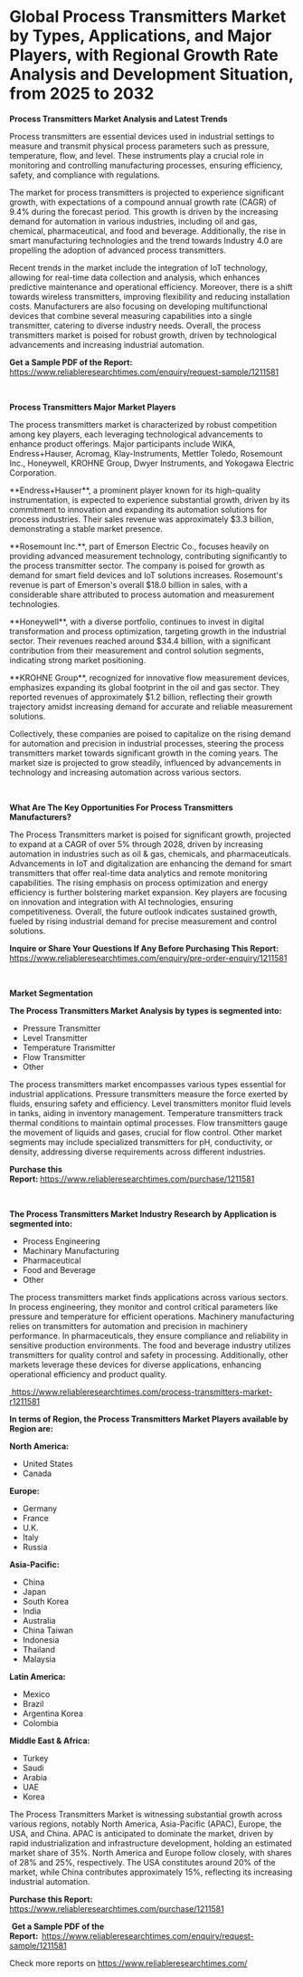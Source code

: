 <p><h1>Global Process Transmitters Market by Types, Applications, and Major Players, with Regional Growth Rate Analysis and Development Situation, from 2025 to 2032</h1></p><p><strong>Process Transmitters Market Analysis and Latest Trends</strong></p>
<p><p>Process transmitters are essential devices used in industrial settings to measure and transmit physical process parameters such as pressure, temperature, flow, and level. These instruments play a crucial role in monitoring and controlling manufacturing processes, ensuring efficiency, safety, and compliance with regulations.</p><p>The market for process transmitters is projected to experience significant growth, with expectations of a compound annual growth rate (CAGR) of 9.4% during the forecast period. This growth is driven by the increasing demand for automation in various industries, including oil and gas, chemical, pharmaceutical, and food and beverage. Additionally, the rise in smart manufacturing technologies and the trend towards Industry 4.0 are propelling the adoption of advanced process transmitters.</p><p>Recent trends in the market include the integration of IoT technology, allowing for real-time data collection and analysis, which enhances predictive maintenance and operational efficiency. Moreover, there is a shift towards wireless transmitters, improving flexibility and reducing installation costs. Manufacturers are also focusing on developing multifunctional devices that combine several measuring capabilities into a single transmitter, catering to diverse industry needs. Overall, the process transmitters market is poised for robust growth, driven by technological advancements and increasing industrial automation.</p></p>
<p><strong>Get a Sample PDF of the Report:&nbsp;</strong> <a href="https://www.reliableresearchtimes.com/enquiry/request-sample/1211581?utm_campaign=3193&utm_medium=2&utm_source=Github&utm_content=ia&utm_term=24032025&utm_id=process-transmitters">https://www.reliableresearchtimes.com/enquiry/request-sample/1211581</a></p>
<p>&nbsp;</p>
<p><strong>Process Transmitters Major Market Players</strong></p>
<p><p>The process transmitters market is characterized by robust competition among key players, each leveraging technological advancements to enhance product offerings. Major participants include WIKA, Endress+Hauser, Acromag, Klay-Instruments, Mettler Toledo, Rosemount Inc., Honeywell, KROHNE Group, Dwyer Instruments, and Yokogawa Electric Corporation.</p><p>**Endress+Hauser**, a prominent player known for its high-quality instrumentation, is expected to experience substantial growth, driven by its commitment to innovation and expanding its automation solutions for process industries. Their sales revenue was approximately $3.3 billion, demonstrating a stable market presence.</p><p>**Rosemount Inc.**, part of Emerson Electric Co., focuses heavily on providing advanced measurement technology, contributing significantly to the process transmitter sector. The company is poised for growth as demand for smart field devices and IoT solutions increases. Rosemount's revenue is part of Emerson's overall $18.0 billion in sales, with a considerable share attributed to process automation and measurement technologies.</p><p>**Honeywell**, with a diverse portfolio, continues to invest in digital transformation and process optimization, targeting growth in the industrial sector. Their revenues reached around $34.4 billion, with a significant contribution from their measurement and control solution segments, indicating strong market positioning.</p><p>**KROHNE Group**, recognized for innovative flow measurement devices, emphasizes expanding its global footprint in the oil and gas sector. They reported revenues of approximately $1.2 billion, reflecting their growth trajectory amidst increasing demand for accurate and reliable measurement solutions.</p><p>Collectively, these companies are poised to capitalize on the rising demand for automation and precision in industrial processes, steering the process transmitters market towards significant growth in the coming years. The market size is projected to grow steadily, influenced by advancements in technology and increasing automation across various sectors.</p></p>
<p>&nbsp;</p>
<p><strong>What Are The Key Opportunities For Process Transmitters Manufacturers?</strong></p>
<p><p>The Process Transmitters market is poised for significant growth, projected to expand at a CAGR of over 5% through 2028, driven by increasing automation in industries such as oil & gas, chemicals, and pharmaceuticals. Advancements in IoT and digitalization are enhancing the demand for smart transmitters that offer real-time data analytics and remote monitoring capabilities. The rising emphasis on process optimization and energy efficiency is further bolstering market expansion. Key players are focusing on innovation and integration with AI technologies, ensuring competitiveness. Overall, the future outlook indicates sustained growth, fueled by rising industrial demand for precise measurement and control solutions.</p></p>
<p><strong>Inquire or Share Your Questions If Any Before Purchasing This Report:</strong> <a href="https://www.reliableresearchtimes.com/enquiry/pre-order-enquiry/1211581?utm_campaign=3193&utm_medium=2&utm_source=Github&utm_content=ia&utm_term=24032025&utm_id=process-transmitters">https://www.reliableresearchtimes.com/enquiry/pre-order-enquiry/1211581</a></p>
<p>&nbsp;</p>
<p><strong>Market Segmentation</strong></p>
<p><strong>The Process Transmitters Market Analysis by types is segmented into:</strong></p>
<p><ul><li>Pressure Transmitter</li><li>Level Transmitter</li><li>Temperature Transmitter</li><li>Flow Transmitter</li><li>Other</li></ul></p>
<p><p>The process transmitters market encompasses various types essential for industrial applications. Pressure transmitters measure the force exerted by fluids, ensuring safety and efficiency. Level transmitters monitor fluid levels in tanks, aiding in inventory management. Temperature transmitters track thermal conditions to maintain optimal processes. Flow transmitters gauge the movement of liquids and gases, crucial for flow control. Other market segments may include specialized transmitters for pH, conductivity, or density, addressing diverse requirements across different industries.</p></p>
<p><strong>Purchase this Report:&nbsp;</strong><a href="https://www.reliableresearchtimes.com/purchase/1211581?utm_campaign=3193&utm_medium=2&utm_source=Github&utm_content=ia&utm_term=24032025&utm_id=process-transmitters">https://www.reliableresearchtimes.com/purchase/1211581</a></p>
<p>&nbsp;</p>
<p><strong>The Process Transmitters Market Industry Research by Application is segmented into:</strong></p>
<p><ul><li>Process Engineering</li><li>Machinary Manufacturing</li><li>Pharmaceutical</li><li>Food and Beverage</li><li>Other</li></ul></p>
<p><p>The process transmitters market finds applications across various sectors. In process engineering, they monitor and control critical parameters like pressure and temperature for efficient operations. Machinery manufacturing relies on transmitters for automation and precision in machinery performance. In pharmaceuticals, they ensure compliance and reliability in sensitive production environments. The food and beverage industry utilizes transmitters for quality control and safety in processing. Additionally, other markets leverage these devices for diverse applications, enhancing operational efficiency and product quality.</p></p>
<p><a href="https://www.reliableresearchtimes.com/process-transmitters-market-r1211581?utm_campaign=3193&utm_medium=2&utm_source=Github&utm_content=ia&utm_term=24032025&utm_id=process-transmitters">&nbsp;https://www.reliableresearchtimes.com/process-transmitters-market-r1211581</a></p>
<p><strong>In terms of Region, the Process Transmitters Market Players available by Region are:</strong></p>
<p>
    <p> <strong> North America: </strong>
        <ul>
            <li>United States</li>
            <li>Canada</li>
        </ul>
        </p> 
    <p> <strong> Europe: </strong>
        <ul>
            <li>Germany</li>
            <li>France</li>
            <li>U.K.</li>
            <li>Italy</li>
            <li>Russia</li>
        </ul>
        </p> 
    <p> <strong> Asia-Pacific: </strong>
        <ul>
            <li>China</li>
            <li>Japan</li>
            <li>South Korea</li>
            <li>India</li>
            <li>Australia</li>
            <li>China Taiwan</li>
            <li>Indonesia</li>
            <li>Thailand</li>
            <li>Malaysia</li>
        </ul>
        </p> 
    <p> <strong> Latin America: </strong>
        <ul>
            <li>Mexico</li>
            <li>Brazil</li>
            <li>Argentina Korea</li>
            <li>Colombia</li>
        </ul>
        </p> 
    <p> <strong> Middle East & Africa: </strong>
        <ul>
            <li>Turkey</li>
            <li>Saudi</li>
            <li>Arabia</li>
            <li>UAE</li>
            <li>Korea</li>
        </ul>
    </p>
    </p>
<p><p>The Process Transmitters Market is witnessing substantial growth across various regions, notably North America, Asia-Pacific (APAC), Europe, the USA, and China. APAC is anticipated to dominate the market, driven by rapid industrialization and infrastructure development, holding an estimated market share of 35%. North America and Europe follow closely, with shares of 28% and 25%, respectively. The USA constitutes around 20% of the market, while China contributes approximately 15%, reflecting its increasing industrial automation.</p></p>
<p><strong>Purchase this Report: </strong><a href="https://www.reliableresearchtimes.com/purchase/1211581?utm_campaign=3193&utm_medium=2&utm_source=Github&utm_content=ia&utm_term=24032025&utm_id=process-transmitters">https://www.reliableresearchtimes.com/purchase/1211581</a></p>
<p>&nbsp;<strong>Get a Sample PDF of the Report:&nbsp;&nbsp;</strong><a href="https://www.reliableresearchtimes.com/enquiry/request-sample/1211581?utm_campaign=3193&utm_medium=2&utm_source=Github&utm_content=ia&utm_term=24032025&utm_id=process-transmitters">https://www.reliableresearchtimes.com/enquiry/request-sample/1211581</a></p>
<p><strong></strong></p>
<p>Check more reports on <a href="https://www.reliableresearchtimes.com/?utm_campaign=3193&utm_medium=2&utm_source=Github&utm_content=ia&utm_term=24032025&utm_id=process-transmitters">https://www.reliableresearchtimes.com/</a></p>
